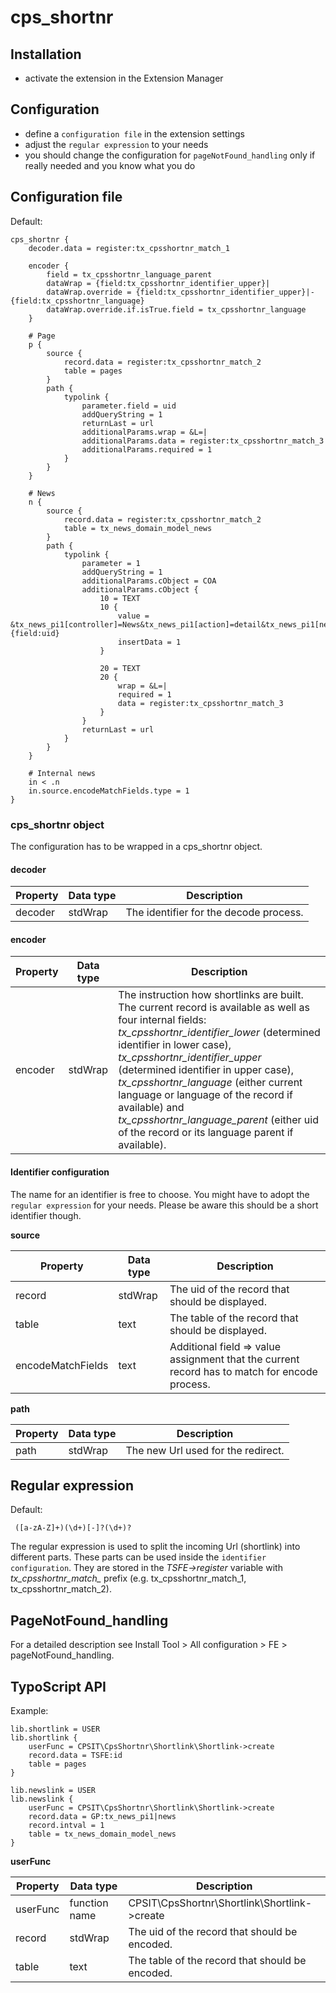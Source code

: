 # cps_shortnr

## Installation

- activate the extension in the Extension Manager

## Configuration

- define a `configuration file` in the extension settings
- adjust the `regular expression` to your needs
- you should change the configuration for `pageNotFound_handling` only if really needed and you know what you do

## Configuration file

Default:
```
cps_shortnr {
    decoder.data = register:tx_cpsshortnr_match_1

    encoder {
        field = tx_cpsshortnr_language_parent
        dataWrap = {field:tx_cpsshortnr_identifier_upper}|
        dataWrap.override = {field:tx_cpsshortnr_identifier_upper}|-{field:tx_cpsshortnr_language}
        dataWrap.override.if.isTrue.field = tx_cpsshortnr_language
    }

    # Page
    p {
        source {
            record.data = register:tx_cpsshortnr_match_2
            table = pages
        }
        path {
            typolink {
                parameter.field = uid
                addQueryString = 1
                returnLast = url
                additionalParams.wrap = &L=|
                additionalParams.data = register:tx_cpsshortnr_match_3
                additionalParams.required = 1
            }
        }
    }

    # News
    n {
        source {
            record.data = register:tx_cpsshortnr_match_2
            table = tx_news_domain_model_news
        }
        path {
            typolink {
                parameter = 1
                addQueryString = 1
                additionalParams.cObject = COA
                additionalParams.cObject {
                    10 = TEXT
                    10 {
                        value = &tx_news_pi1[controller]=News&tx_news_pi1[action]=detail&tx_news_pi1[news]={field:uid}
                        insertData = 1
                    }

                    20 = TEXT
                    20 {
                        wrap = &L=|
                        required = 1
                        data = register:tx_cpsshortnr_match_3
                    }
                }
                returnLast = url
            }
        }
    }

    # Internal news
    in < .n
    in.source.encodeMatchFields.type = 1
}
```

### cps_shortnr object

The configuration has to be wrapped in a cps_shortnr object.

#### decoder

| Property | Data type | Description                            |
| ------   | --------- | -------------------------------------- |
| decoder  | stdWrap   | The identifier for the decode process. | 

#### encoder

| Property | Data type | Description                            |
| ------   | --------- | -------------------------------------- |
| encoder  | stdWrap   | The instruction how shortlinks are built. The current record is available as well as four internal fields: *tx_cpsshortnr_identifier_lower* (determined identifier in lower case), *tx_cpsshortnr_identifier_upper* (determined identifier in upper case), *tx_cpsshortnr_language* (either current language or language of the record if available) and *tx_cpsshortnr_language_parent* (either uid of the record or its language parent if available). | 

#### Identifier configuration

The name for an identifier is free to choose. You might have to adopt the `regular expression` for your needs. Please be
aware this should be a short identifier though.

**source**

| Property          | Data type | Description                                       |
| ----------------- | --------- | ------------------------------------------------- |
| record            | stdWrap   | The uid of the record that should be displayed.                                               |
| table             | text      | The table of the record that should be displayed.                                             |
| encodeMatchFields | text      | Additional field => value assignment that the current record has to match for encode process. |

**path**

| Property | Data type | Description                        |
| ------   | --------- | ---------------------------------- |
| path     | stdWrap   | The new Url used for the redirect. | 

## Regular expression

Default:
```
 ([a-zA-Z]+)(\d+)[-]?(\d+)?
```

The regular expression is used to split the incoming Url (shortlink) into different parts. These parts can be used inside
the `identifier configuration`. They are stored in the *TSFE->register* variable with *tx_cpsshortnr_match_* prefix (e.g.
tx_cpsshortnr_match_1, tx_cpsshortnr_match_2).

## PageNotFound_handling

For a detailed description see Install Tool > All configuration > FE > pageNotFound_handling. 

## TypoScript API

Example:
```
lib.shortlink = USER
lib.shortlink {
    userFunc = CPSIT\CpsShortnr\Shortlink\Shortlink->create
    record.data = TSFE:id
    table = pages
}

lib.newslink = USER
lib.newslink {
    userFunc = CPSIT\CpsShortnr\Shortlink\Shortlink->create
    record.data = GP:tx_news_pi1|news
    record.intval = 1
    table = tx_news_domain_model_news
}
```

**userFunc**

| Property | Data type     | Description                                     |
| -------- | ------------- | ----------------------------------------------- |
| userFunc | function name | CPSIT\CpsShortnr\Shortlink\Shortlink->create    |
| record   | stdWrap       | The uid of the record that should be encoded.   |
| table    | text          | The table of the record that should be encoded. |
